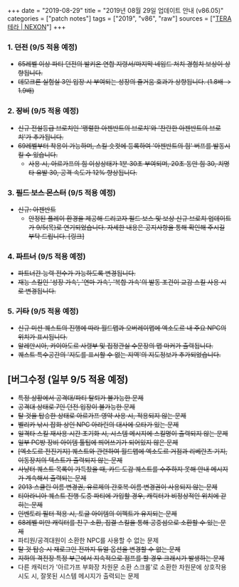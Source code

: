 +++
date = "2019-08-29"
title = "2019년 08월 29일 업데이트 안내 (v86.05)"
categories = ["patch notes"]
tags = ["2019", "v86", "raw"]
sources = ["[TERA 테라 | NEXON](http://tera.nexon.com/news/update/view.aspx?n4articlesn=407)"]
+++

### 1. ~~던전~~ (9/5 적용 예정)
- ~~65레벨 이상 파티 던전의 발키온 연합 지령서/마지막 네임드 처치 경험치 보상이 상향됩니다.~~
- ~~데모크론 실험실 3인 입장 시 부여되는 성장의 즐거움 효과가 상향됩니다. (1.8배 → 1.9배)~~

### 2. ~~장비~~ (9/5 적용 예정)
- ~~신규 전설등급 브로치인 '맹렬한 아젠반트의 브로치'와 '찬란한 아젠반트의 브로치'가 추가됩니다.~~
- ~~69레벨부터 착용이 가능하며, 스킬 숏컷에 등록하여 '아젠반트의 힘' 버프를 발동시킬 수 있습니다.~~
  - ~~사용 시, 아르가프의 힘 이상상태가 1분 30초 부여되며, 20초 동안 힘 30, 치명타 유발 30, 공격 속도가 12% 향상됩니다.~~

### 3. ~~필드 보스 몬스터~~ (9/5 적용 예정)
- ~~신규: 아젠반트~~
  - ~~안정된 플레이 환경을 제공해 드리고자 필드 보스 및 보상 신규 브로치 업데이트가 9/5(목)로 연기되었습니다. 자세한 내용은 공지사항을 통해 확인해 주시길 부탁 드립니다. [링크]~~

### 4. ~~파트너~~ (9/5 적용 예정)
- ~~파트너간 능력 전수가 가능하도록 변경됩니다.~~
- ~~재능 스킬인 '성장 가속', '연마 가속', '복합 가속'의 발동 조건이 교감 스킬 사용 시로 변경됩니다.~~

### 5. ~~기타~~ (9/5 적용 예정)
- ~~신규 미션 퀘스트의 진행에 따라 월드맵과 오버레이맵에 엑소도르 내 주요 NPC의 위치가 표시됩니다.~~
- ~~알레만시아, 카이아도르 사령부 및 집정관실 수문장의 맵 마커가 출력됩니다.~~
- ~~퀘스트 특수공간의 '지도를 표시할 수 없는 지역'의 지도정보가 추가되었습니다.~~

## [버그수정 (일부 9/5 적용 예정)

- ~~특정 상황에서 공격대/파티 탈퇴가 불가능한 문제~~
- ~~공격대 상태로 7인 던전 입장이 불가능한 문제~~
- ~~탈 것을 탑승한 상태로 아르가프 영약 사용 시, 적용되지 않는 문제~~
- ~~벨리카 낚시 잡화 상인 NPC 아라린의 대사에 오타가 있는 문제~~
- ~~일격타 스킬 재사용 시간 초기화 시, 시스템 메시지에 스킬명이 출력되지 않는 문제~~
- ~~일부 PC방 장비 아이템 툴팁에 띄어쓰기가 되어있지 않은 문제~~
- ~~[엑소도르 전진기지] 퀘스트와 관련하여 월드맵에 엑소도르 거점과 리베란츠 기지, 이동장치의 텍스트가 출력되지 않는 문제~~
- ~~사냥터 퀘스트 목록이 가득찼을 때, 카드 도감 퀘스트를 수주하지 못해 안내 메시지가 계속해서 출력되는 문제~~
- ~~2013 스쿨린 이름 변경권, 유르제의 간호복 이름 변경권이 사용되지 않는 문제~~
- ~~티아라니아 퀘스트 진행 도중 파티에 가입할 경우, 캐릭터가 비정상적인 위치에 갇히는 문제~~
- ~~인벤토리 필터 적용 시, 토글 아이템의 이펙트가 유지되는 문제~~
- ~~68레벨 미만 캐릭터를 친구 소환, 집결 스킬을 통해 공중섬으로 소환할 수 있는 문제~~
- 파티원/공격대원이 소환한 NPC를 사용할 수 없는 문제
- ~~탈 것 탑승 시 재로그인 전까지 듀얼 옵션을 변경할 수 없는 문제~~
- ~~지하의 격전장 특정 부근에서 지속적으로 점프를 할 경우 크래시가 발생하는 문제~~
- 다른 캐릭터가 '아르가프 부화장 차원문 소환 스크롤'로 소환한 차원문에 상호작용 시도 시, 잘못된 시스템 메시지가 출력되는 문제

